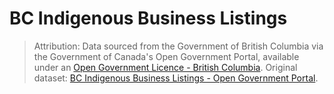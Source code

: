 # BC Indigenous Business Listings


> Attribution: Data sourced from the Government of British Columbia via the Government of Canada's Open Government Portal, available under an [Open Government Licence - British Columbia](https://www2.gov.bc.ca/gov/content/data/policy-standards/open-data/open-government-licence-bc). Original dataset: [BC Indigenous Business Listings - Open Government Portal](https://open.canada.ca/data/en/dataset/bdc81d33-1ab5-4882-9764-8701e8971bb7).
